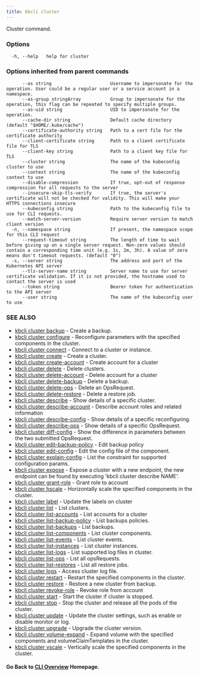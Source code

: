 ```yaml
---
title: kbcli cluster
---
```


Cluster command.

### Options

```
  -h, --help   help for cluster
```

### Options inherited from parent commands

```
      --as string                      Username to impersonate for the operation. User could be a regular user or a service account in a namespace.
      --as-group stringArray           Group to impersonate for the operation, this flag can be repeated to specify multiple groups.
      --as-uid string                  UID to impersonate for the operation.
      --cache-dir string               Default cache directory (default "$HOME/.kube/cache")
      --certificate-authority string   Path to a cert file for the certificate authority
      --client-certificate string      Path to a client certificate file for TLS
      --client-key string              Path to a client key file for TLS
      --cluster string                 The name of the kubeconfig cluster to use
      --context string                 The name of the kubeconfig context to use
      --disable-compression            If true, opt-out of response compression for all requests to the server
      --insecure-skip-tls-verify       If true, the server's certificate will not be checked for validity. This will make your HTTPS connections insecure
      --kubeconfig string              Path to the kubeconfig file to use for CLI requests.
      --match-server-version           Require server version to match client version
  -n, --namespace string               If present, the namespace scope for this CLI request
      --request-timeout string         The length of time to wait before giving up on a single server request. Non-zero values should contain a corresponding time unit (e.g. 1s, 2m, 3h). A value of zero means don't timeout requests. (default "0")
  -s, --server string                  The address and port of the Kubernetes API server
      --tls-server-name string         Server name to use for server certificate validation. If it is not provided, the hostname used to contact the server is used
      --token string                   Bearer token for authentication to the API server
      --user string                    The name of the kubeconfig user to use
```

### SEE ALSO


* [kbcli cluster backup](kbcli_cluster_backup.md)	 - Create a backup.
* [kbcli cluster configure](kbcli_cluster_configure.md)	 - Reconfigure parameters with the specified components in the cluster.
* [kbcli cluster connect](kbcli_cluster_connect.md)	 - Connect to a cluster or instance.
* [kbcli cluster create](kbcli_cluster_create.md)	 - Create a cluster.
* [kbcli cluster create-account](kbcli_cluster_create-account.md)	 - Create account for a cluster
* [kbcli cluster delete](kbcli_cluster_delete.md)	 - Delete clusters.
* [kbcli cluster delete-account](kbcli_cluster_delete-account.md)	 - Delete account for a cluster
* [kbcli cluster delete-backup](kbcli_cluster_delete-backup.md)     - Delete a backup.
* [kbcli cluster delete-ops](kbcli_cluster_delete-ops.md)     - Delete an OpsRequest.
* [kbcli cluster delete-restore](kbcli_cluster_delete-restore.md)     - Delete a restore job.
* [kbcli cluster describe](kbcli_cluster_describe.md)     - Show details of a specific cluster.
* [kbcli cluster describe-account](kbcli_cluster_describe-account.md)     - Describe account roles and related
  information
* [kbcli cluster describe-config](kbcli_cluster_describe-config.md)     - Show details of a specific reconfiguring.
* [kbcli cluster describe-ops](kbcli_cluster_describe-ops.md)     - Show details of a specific OpsRequest.
* [kbcli cluster diff-config](kbcli_cluster_diff-config.md)     - Show the difference in parameters between the two
  submitted OpsRequest.
* [kbcli cluster edit-backup-policy](kbcli_cluster_edit-backup-policy.md)     - Edit backup policy
* [kbcli cluster edit-config](kbcli_cluster_edit-config.md)     - Edit the config file of the component.
* [kbcli cluster explain-config](kbcli_cluster_explain-config.md)     - List the constraint for supported configuration
  params.
* [kbcli cluster expose](kbcli_cluster_expose.md)     - Expose a cluster with a new endpoint, the new endpoint can be
  found by executing 'kbcli cluster describe NAME'.
* [kbcli cluster grant-role](kbcli_cluster_grant-role.md)     - Grant role to account
* [kbcli cluster hscale](kbcli_cluster_hscale.md)     - Horizontally scale the specified components in the cluster.
* [kbcli cluster label](kbcli_cluster_label.md)     - Update the labels on cluster
* [kbcli cluster list](kbcli_cluster_list.md)     - List clusters.
* [kbcli cluster list-accounts](kbcli_cluster_list-accounts.md)     - List accounts for a cluster
* [kbcli cluster list-backup-policy](kbcli_cluster_list-backup-policy.md)     - List backups policies.
* [kbcli cluster list-backups](kbcli_cluster_list-backups.md)     - List backups.
* [kbcli cluster list-components](kbcli_cluster_list-components.md)     - List cluster components.
* [kbcli cluster list-events](kbcli_cluster_list-events.md)     - List cluster events.
* [kbcli cluster list-instances](kbcli_cluster_list-instances.md)     - List cluster instances.
* [kbcli cluster list-logs](kbcli_cluster_list-logs.md)     - List supported log files in cluster.
* [kbcli cluster list-ops](kbcli_cluster_list-ops.md)     - List all opsRequests.
* [kbcli cluster list-restores](kbcli_cluster_list-restores.md)     - List all restore jobs.
* [kbcli cluster logs](kbcli_cluster_logs.md)     - Access cluster log file.
* [kbcli cluster restart](kbcli_cluster_restart.md)     - Restart the specified components in the cluster.
* [kbcli cluster restore](kbcli_cluster_restore.md)     - Restore a new cluster from backup.
* [kbcli cluster revoke-role](kbcli_cluster_revoke-role.md)     - Revoke role from account
* [kbcli cluster start](kbcli_cluster_start.md)     - Start the cluster if cluster is stopped.
* [kbcli cluster stop](kbcli_cluster_stop.md)	 - Stop the cluster and release all the pods of the cluster.
* [kbcli cluster update](kbcli_cluster_update.md)	 - Update the cluster settings, such as enable or disable monitor or log.
* [kbcli cluster upgrade](kbcli_cluster_upgrade.md)	 - Upgrade the cluster version.
* [kbcli cluster volume-expand](kbcli_cluster_volume-expand.md)	 - Expand volume with the specified components and volumeClaimTemplates in the cluster.
* [kbcli cluster vscale](kbcli_cluster_vscale.md)	 - Vertically scale the specified components in the cluster.

#### Go Back to [CLI Overview](cli.md) Homepage.

